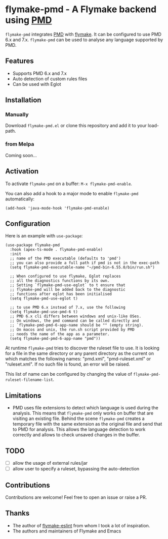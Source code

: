 # flymake-pmd - A Flymake backend using [PMD](https://pmd.github.io)

`flymake-pmd` integrates [PMD](https://pmd.github.io) with [flymake](https://github.com/emacs-mirror/emacs/blob/master/lisp/progmodes/flymake.el). It can be configured to use PMD 6.x and 7.x.
`flymake-pmd` can be used to analyse any language supported by PMD.

## Features

 - Supports PMD 6.x and 7.x
 - Auto detection of custom rules files 
 - Can be used with Eglot
 
## Installation

### Manually

Download `flymake-pmd.el` or clone this repository and add it to your load-path.

### from Melpa

Coming soon...

## Activation

To activate `flymake-pmd` on a buffer: `M-x flymake-pmd-enable`.

You can also add a hook to a major mode to enable `flymake-pmd` automatically:
``` emacs-lisp
(add-hook 'java-mode-hook 'flymake-pmd-enable)
```

## Configuration

Here is an example with `use-package`:

``` emacs-lisp
(use-package flymake-pmd
  :hook (apex-ts-mode . flymake-pmd-enable)
  :init
  ;; name of the PMD executable (defaults to 'pmd')
  ;; you can also provide a full path if pmd is not in the exec-path
  (setq flymake-pmd-executable-name "~/pmd-bin-6.55.0/bin/run.sh")
  
  ;; When configured to use flymake, Eglot replaces
  ;; all the diagnostics functions by its own.
  ;; Setting `flymake-pmd-use-eglot` to t ensure that
  ;; flymake-pmd will be added back to the diagnostic
  ;; functions after eglot has been initialised
  (setq flymake-pmd-use-eglot t)
  
  ;; to use PMD 6.x instead of 7.x, use the following
  (setq flymake-pmd-use-pmd-6 t)
  ;; PMD 6.x cli differs between windows and unix-like OSes.
  ;; On windows, the pmd command can be called directly and
  ;; `flymake-pmd-pmd-6-app-name should be "" (empty string).
  ;; On macos and unix, the run.sh script provided by PMD
  ;; needs the name of the app as a parameter.
  (setq flymake-pmd-pmd-6-app-name "pmd"))
```

At runtime `flymake-pmd` tries to discover the ruleset file to use. It is looking for a file in the same directory or any parent directory as the current on which matches the following names: "pmd.xml", "pmd-ruleset.xml" or "ruleset.xml". If no such file is found, an error will be raised.

This list of name can be configured by changing the value of `flymake-pmd-ruleset-filename-list`.

## Limitations

 - PMD uses file extensions to detect which language is used during the analysis. This means that `flymake-pmd` only works on buffer that are visiting an existing file. Behind the scene `flymake-pmd` creates a temporary file with the same extension as the original file and send that to PMD for analysis. This allows the language detection to work correctly and allows to check unsaved changes in the buffer.
 
## TODO

 - [ ] allow the usage of external rules/jar
 - [ ] allow user to specify a ruleset, bypassing the auto-detection
 
## Contributions

Contributions are welcome! Feel free to open an issue or raise a PR.

## Thanks

 - The author of [flymake-eslint](https://github.com/orzechowskid/flymake-stylelint) from whom I took a lot of inspiration.
 - The authors and maintainers of Flymake and Emacs
